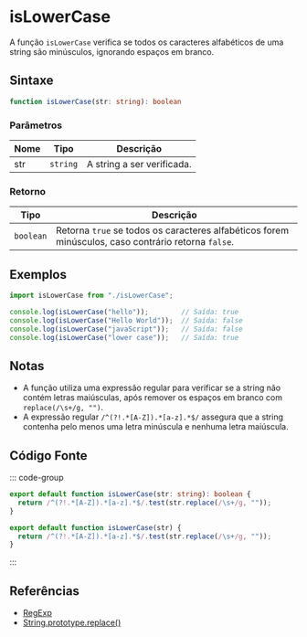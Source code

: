 # isLowerCase

A função `isLowerCase` verifica se todos os caracteres alfabéticos de uma string são minúsculos, ignorando espaços em branco.

## Sintaxe

```typescript
function isLowerCase(str: string): boolean
```

### Parâmetros

| Nome  | Tipo     | Descrição                                          |
|-------|----------|----------------------------------------------------|
| str   | `string` | A string a ser verificada.                         |

### Retorno

| Tipo    | Descrição                                      |
|---------|------------------------------------------------|
| `boolean` | Retorna `true` se todos os caracteres alfabéticos forem minúsculos, caso contrário retorna `false`. |

## Exemplos

```typescript
import isLowerCase from "./isLowerCase";

console.log(isLowerCase("hello"));        // Saída: true
console.log(isLowerCase("Hello World"));  // Saída: false
console.log(isLowerCase("javaScript"));   // Saída: false
console.log(isLowerCase("lower case"));   // Saída: true
```

## Notas

- A função utiliza uma expressão regular para verificar se a string não contém letras maiúsculas, após remover os espaços em branco com `replace(/\s+/g, "")`.
- A expressão regular `/^(?!.*[A-Z]).*[a-z].*$/` assegura que a string contenha pelo menos uma letra minúscula e nenhuma letra maiúscula.

## Código Fonte

::: code-group
```typescript
export default function isLowerCase(str: string): boolean {
  return /^(?!.*[A-Z]).*[a-z].*$/.test(str.replace(/\s+/g, ""));
}
```

```javascript
export default function isLowerCase(str) {
  return /^(?!.*[A-Z]).*[a-z].*$/.test(str.replace(/\s+/g, ""));
}
```
::: 

## Referências

- [RegExp](https://developer.mozilla.org/pt-BR/docs/Web/JavaScript/Reference/Global_Objects/RegExp)
- [String.prototype.replace()](https://developer.mozilla.org/pt-BR/docs/Web/JavaScript/Reference/Global_Objects/String/replace)